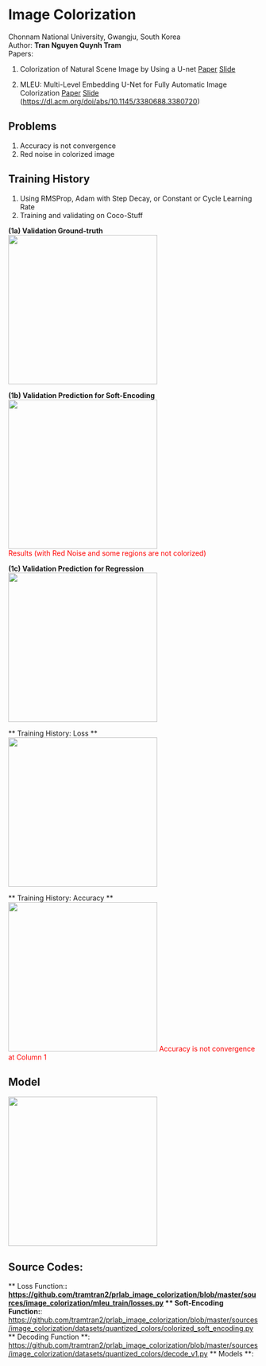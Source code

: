 # Image Colorization 
Chonnam National University, Gwangju, South Korea<br/>
Author: **Tran Nguyen Quynh Tram**<br/>
Papers: <br/>
1. Colorization of Natural Scene Image by Using a U-net <a href="https://raw.githubusercontent.com/tramtran2/prlab_image_colorization/master/papers/tnqtram_kism20_Colorization_of_Natural_Scene_Image_by_Using_a_U-net.pdf">Paper</a> <a href="https://raw.githubusercontent.com/tramtran2/prlab_image_colorization/master/papers/tnqtram_kism20_Colorization_of_Natural_Scene_Image_by_Using_a_U-net_slides.pdf">Slide</a>


2. MLEU: Multi-Level Embedding U-Net for Fully Automatic Image Colorization <a href="https://raw.githubusercontent.com/tramtran2/prlab_image_colorization/master/papers/tnqtram_icmlsc20_Multi_Level_Embedding_Image_Colorization.pdf">Paper</a> <a href="https://raw.githubusercontent.com/tramtran2/prlab_image_colorization/master/papers/tnqtram_icmlsc20_Multi_Level_Embedding_Image_Colorization_slides.pdf">Slide</a>
<br/>(https://dl.acm.org/doi/abs/10.1145/3380688.3380720)

## Problems
1. Accuracy is not convergence
2. Red noise in colorized image

## Training History
1. Using RMSProp, Adam with Step Decay, or Constant or Cycle Learning Rate
2. Training and validating on Coco-Stuff

**(1a) Validation Ground-truth**<br/>
<image src="https://raw.githubusercontent.com/tramtran2/prlab_image_colorization/master/problem01/images/pred_preview_test_soft_images_0055_18.43.jpg" height=300/>

**(1b) Validation Prediction for Soft-Encoding**<br/>
<image src="https://raw.githubusercontent.com/tramtran2/prlab_image_colorization/master/problem01/images/pred_preview_valid_reg_images_0055_22.12.jpg" height=300/><br/>
<font color="Red">Results (with Red Noise and some regions are not colorized)</font>

**(1c) Validation Prediction for Regression**<br/>
<image src="https://raw.githubusercontent.com/tramtran2/prlab_image_colorization/master/problem01/images/pred_preview_valid_soft_images_0055_18.83.jpg" height=300/>

** Training History: Loss **<br/>
<image src="https://raw.githubusercontent.com/tramtran2/prlab_image_colorization/master/problem01/images/logs_loss.jpg" height=300/>

** Training History: Accuracy **<br/>
<image src="https://raw.githubusercontent.com/tramtran2/prlab_image_colorization/master/problem01/images/logs_acc.jpg" height=300/>
<font color="Red">Accuracy is not convergence at Column 1</font>

## Model
<image src="https://raw.githubusercontent.com/tramtran2/prlab_image_colorization/master/problem01/images/models.png" height=300/>

## Source Codes:
** Loss Function:**: https://github.com/tramtran2/prlab_image_colorization/blob/master/sources/image_colorization/mleu_train/losses.py
** Soft-Encoding Function:**: https://github.com/tramtran2/prlab_image_colorization/blob/master/sources/image_colorization/datasets/quantized_colors/colorized_soft_encoding.py
** Decoding Function **: https://github.com/tramtran2/prlab_image_colorization/blob/master/sources/image_colorization/datasets/quantized_colors/decode_v1.py
** Models **: 

